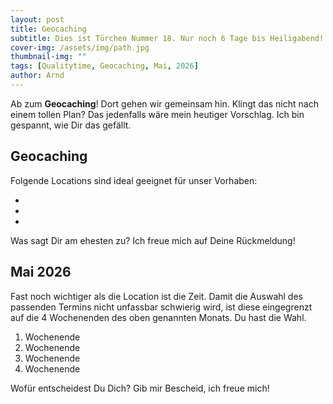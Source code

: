 ```yaml
---
layout: post
title: Geocaching
subtitle: Dies ist Türchen Nummer 18. Nur noch 6 Tage bis Heiligabend!
cover-img: /assets/img/path.jpg
thumbnail-img: ""
tags: [Qualitytime, Geocaching, Mai, 2026]
author: Arnd
---
```


Ab zum **Geocaching**! Dort gehen wir gemeinsam hin. Klingt das nicht nach einem tollen Plan? Das jedenfalls wäre mein heutiger Vorschlag. Ich bin gespannt, wie Dir das gefällt.

## Geocaching

Folgende Locations sind ideal geeignet für unser Vorhaben: 
* []()
* []()
* []()

Was sagt Dir am ehesten zu? Ich freue mich auf Deine Rückmeldung!

## Mai 2026

Fast noch wichtiger als die Location ist die Zeit. Damit die Auswahl des passenden Termins nicht unfassbar schwierig wird, ist diese eingegrenzt auf die 4 Wochenenden des oben genannten Monats. Du hast die Wahl. 

1. Wochenende 
2. Wochenende
3. Wochenende
4. Wochenende

Wofür entscheidest Du Dich? Gib mir Bescheid, ich freue mich!